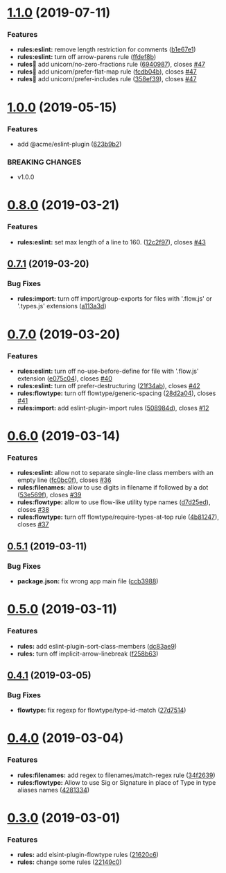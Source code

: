 # [1.1.0](https://gitlab.acmecryptocorp.io/andrew.yaushev/eslint-config/compare/v1.0.0...v1.1.0) (2019-07-11)


### Features

* **rules:eslint:** remove length restriction for comments ([b1e67e1](https://gitlab.acmecryptocorp.io/andrew.yaushev/eslint-config/commit/b1e67e1))
* **rules:eslint:** turn off arrow-parens rule ([ffdef8b](https://gitlab.acmecryptocorp.io/andrew.yaushev/eslint-config/commit/ffdef8b))
* **rules:unicorn:** add unicorn/no-zero-fractions rule ([6940987](https://gitlab.acmecryptocorp.io/andrew.yaushev/eslint-config/commit/6940987)), closes [#47](https://gitlab.acmecryptocorp.io/andrew.yaushev/eslint-config/issues/47)
* **rules:unicorn:** add unicorn/prefer-flat-map rule ([fcdb04b](https://gitlab.acmecryptocorp.io/andrew.yaushev/eslint-config/commit/fcdb04b)), closes [#47](https://gitlab.acmecryptocorp.io/andrew.yaushev/eslint-config/issues/47)
* **rules:unicorn:** add unicorn/prefer-includes rule ([358ef39](https://gitlab.acmecryptocorp.io/andrew.yaushev/eslint-config/commit/358ef39)), closes [#47](https://gitlab.acmecryptocorp.io/andrew.yaushev/eslint-config/issues/47)

# [1.0.0](https://gitlab.acmecryptocorp.io/andrew.yaushev/eslint-config/compare/v0.8.0...v1.0.0) (2019-05-15)


### Features

* add @acme/eslint-plugin ([623b9b2](https://gitlab.acmecryptocorp.io/andrew.yaushev/eslint-config/commit/623b9b2))


### BREAKING CHANGES

* v1.0.0

# [0.8.0](https://gitlab.acmecryptocorp.io/andrew.yaushev/eslint-config/compare/v0.7.1...v0.8.0) (2019-03-21)


### Features

* **rules:eslint:** set max length of a line to 160. ([12c2f97](https://gitlab.acmecryptocorp.io/andrew.yaushev/eslint-config/commit/12c2f97)), closes [#43](https://gitlab.acmecryptocorp.io/andrew.yaushev/eslint-config/issues/43)

## [0.7.1](https://gitlab.acmecryptocorp.io/andrew.yaushev/eslint-config/compare/v0.7.0...v0.7.1) (2019-03-20)


### Bug Fixes

* **rules:import:** turn off import/group-exports for files with '.flow.js' or '.types.js' extensions ([a113a3d](https://gitlab.acmecryptocorp.io/andrew.yaushev/eslint-config/commit/a113a3d))

# [0.7.0](https://gitlab.acmecryptocorp.io/andrew.yaushev/eslint-config/compare/v0.6.0...v0.7.0) (2019-03-20)


### Features

* **rules:eslint:** turn off no-use-before-define for file with '.flow.js' extension ([e075c04](https://gitlab.acmecryptocorp.io/andrew.yaushev/eslint-config/commit/e075c04)), closes [#40](https://gitlab.acmecryptocorp.io/andrew.yaushev/eslint-config/issues/40)
* **rules:eslint:** turn off prefer-destructuring ([21f34ab](https://gitlab.acmecryptocorp.io/andrew.yaushev/eslint-config/commit/21f34ab)), closes [#42](https://gitlab.acmecryptocorp.io/andrew.yaushev/eslint-config/issues/42)
* **rules:flowtype:** turn off flowtype/generic-spacing ([28d2a04](https://gitlab.acmecryptocorp.io/andrew.yaushev/eslint-config/commit/28d2a04)), closes [#41](https://gitlab.acmecryptocorp.io/andrew.yaushev/eslint-config/issues/41)
* **rules:import:** add eslint-plugin-import rules ([508984d](https://gitlab.acmecryptocorp.io/andrew.yaushev/eslint-config/commit/508984d)), closes [#12](https://gitlab.acmecryptocorp.io/andrew.yaushev/eslint-config/issues/12)

# [0.6.0](https://gitlab.acmecryptocorp.io/andrew.yaushev/eslint-config/compare/v0.5.1...v0.6.0) (2019-03-14)


### Features

* **rules:eslint:** allow not to separate single-line class members with an empty line ([fc0bc0f](https://gitlab.acmecryptocorp.io/andrew.yaushev/eslint-config/commit/fc0bc0f)), closes [#36](https://gitlab.acmecryptocorp.io/andrew.yaushev/eslint-config/issues/36)
* **rules:filenames:** allow to use digits in filename if followed by a dot ([53e569f](https://gitlab.acmecryptocorp.io/andrew.yaushev/eslint-config/commit/53e569f)), closes [#39](https://gitlab.acmecryptocorp.io/andrew.yaushev/eslint-config/issues/39)
* **rules:flowtype:** allow to use flow-like utility type names ([d7d25ed](https://gitlab.acmecryptocorp.io/andrew.yaushev/eslint-config/commit/d7d25ed)), closes [#38](https://gitlab.acmecryptocorp.io/andrew.yaushev/eslint-config/issues/38)
* **rules:flowtype:** turn off flowtype/require-types-at-top rule ([4b81247](https://gitlab.acmecryptocorp.io/andrew.yaushev/eslint-config/commit/4b81247)), closes [#37](https://gitlab.acmecryptocorp.io/andrew.yaushev/eslint-config/issues/37)

## [0.5.1](https://gitlab.acmecryptocorp.io/andrew.yaushev/eslint-config/compare/v0.5.0...v0.5.1) (2019-03-11)


### Bug Fixes

* **package.json:** fix wrong app main file ([ccb3988](https://gitlab.acmecryptocorp.io/andrew.yaushev/eslint-config/commit/ccb3988))

# [0.5.0](https://gitlab.acmecryptocorp.io/andrew.yaushev/eslint-config/compare/v0.4.1...v0.5.0) (2019-03-11)


### Features

* **rules:** add eslint-plugin-sort-class-members ([dc83ae9](https://gitlab.acmecryptocorp.io/andrew.yaushev/eslint-config/commit/dc83ae9))
* **rules:** turn off implicit-arrow-linebreak ([f258b63](https://gitlab.acmecryptocorp.io/andrew.yaushev/eslint-config/commit/f258b63))

## [0.4.1](https://gitlab.acmecryptocorp.io/andrew.yaushev/eslint-config/compare/v0.4.0...v0.4.1) (2019-03-05)


### Bug Fixes

* **flowtype:** fix regexp for flowtype/type-id-match ([27d7514](https://gitlab.acmecryptocorp.io/andrew.yaushev/eslint-config/commit/27d7514))

# [0.4.0](https://gitlab.acmecryptocorp.io/andrew.yaushev/eslint-config/compare/v0.3.0...v0.4.0) (2019-03-04)


### Features

* **rules:filenames:** add regex to filenames/match-regex rule ([34f2639](https://gitlab.acmecryptocorp.io/andrew.yaushev/eslint-config/commit/34f2639))
* **rules:flowtype:** Allow to use Sig or Signature in place of Type in type aliases names ([4281334](https://gitlab.acmecryptocorp.io/andrew.yaushev/eslint-config/commit/4281334))

# [0.3.0](https://gitlab.acmecryptocorp.io/andrew.yaushev/eslint-config/compare/v0.2.0...v0.3.0) (2019-03-01)


### Features

* **rules:** add elsint-plugin-flowtype rules ([21620c6](https://gitlab.acmecryptocorp.io/andrew.yaushev/eslint-config/commit/21620c6))
* **rules:** change some rules ([22149c0](https://gitlab.acmecryptocorp.io/andrew.yaushev/eslint-config/commit/22149c0))
